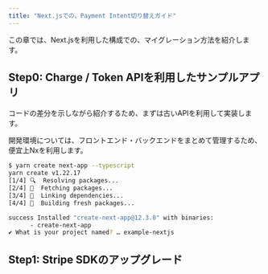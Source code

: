 ```yaml
---
title: "Next.jsでの、Payment Intent切り替えガイド"
---
```


この章では、Next.jsを利用した構成での、マイグレーション方法を紹介します。

## Step0: Charge / Token APIを利用したサンプルアプリ

コードの差分を示しながら紹介するため、まずは古いAPIを利用して実装します。

開発環境については、フロントエンド・バックエンドをまとめて管理するため、便宜上Nxを利用します。

```bash
$ yarn create next-app --typescript
yarn create v1.22.17
[1/4] 🔍  Resolving packages...
[2/4] 🚚  Fetching packages...
[3/4] 🔗  Linking dependencies...
[4/4] 🔨  Building fresh packages...

success Installed "create-next-app@12.3.0" with binaries:
      - create-next-app
✔ What is your project named? … example-nextjs
```

## Step1: Stripe SDKのアップグレード

